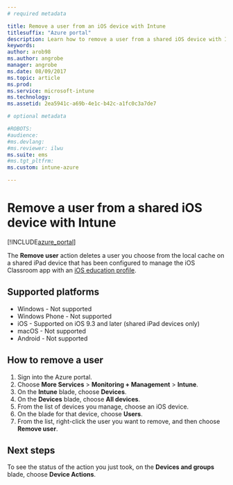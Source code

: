 ```yaml
---
# required metadata

title: Remove a user from an iOS device with Intune 
titlesuffix: "Azure portal"
description: Learn how to remove a user from a shared iOS device with Intune."
keywords:
author: arob98
ms.author: angrobe
manager: angrobe
ms.date: 08/09/2017
ms.topic: article
ms.prod:
ms.service: microsoft-intune
ms.technology:
ms.assetid: 2ea5941c-a69b-4e1c-b42c-a1fc0c3a7de7

# optional metadata

#ROBOTS:
#audience:
#ms.devlang:
#ms.reviewer: ilwu
ms.suite: ems
#ms.tgt_pltfrm:
ms.custom: intune-azure

---
```


# Remove a user from a shared iOS device with Intune


[!INCLUDE[azure_portal](./includes/azure_portal.md)]

The **Remove user** action deletes a user you choose from the local cache on a shared iPad device that has been configured to manage the iOS Classroom app with an [iOS education profile](education-settings-configure-ios.md). 

## Supported platforms

- Windows - Not supported
- Windows Phone - Not supported
- iOS - Supported on iOS 9.3 and later (shared iPad devices only)
- macOS - Not supported
- Android - Not supported

## How to remove a user

1. Sign into the Azure portal.
2. Choose **More Services** > **Monitoring + Management** > **Intune**.
3. On the **Intune** blade, choose **Devices**.
4. On the **Devices** blade, choose **All devices**.
5. From the list of devices you manage, choose an iOS device.
6. On the blade for that device, choose **Users**.
7. From the list, right-click the user you want to remove, and then choose **Remove user**.

## Next steps

To see the status of the action you just took, on the **Devices and groups** blade, choose **Device Actions**.
